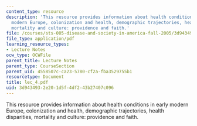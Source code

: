 ```yaml
---
content_type: resource
description: 'This resource provides information about health conditions in early
  modern Europe, colonization and health, demographic trajectories, health disparities,
  mortality and culture: providence and faith.'
file: /courses/sts-005-disease-and-society-in-america-fall-2005/3d9434932e201d5f4df243b27407c096_lec_4.pdf
file_type: application/pdf
learning_resource_types:
- Lecture Notes
ocw_type: OCWFile
parent_title: Lecture Notes
parent_type: CourseSection
parent_uid: 4558507c-ca23-5780-cf2a-fba3529755b1
resourcetype: Document
title: lec_4.pdf
uid: 3d943493-2e20-1d5f-4df2-43b27407c096
---
```

This resource provides information about health conditions in early modern Europe, colonization and health, demographic trajectories, health disparities, mortality and culture: providence and faith.

